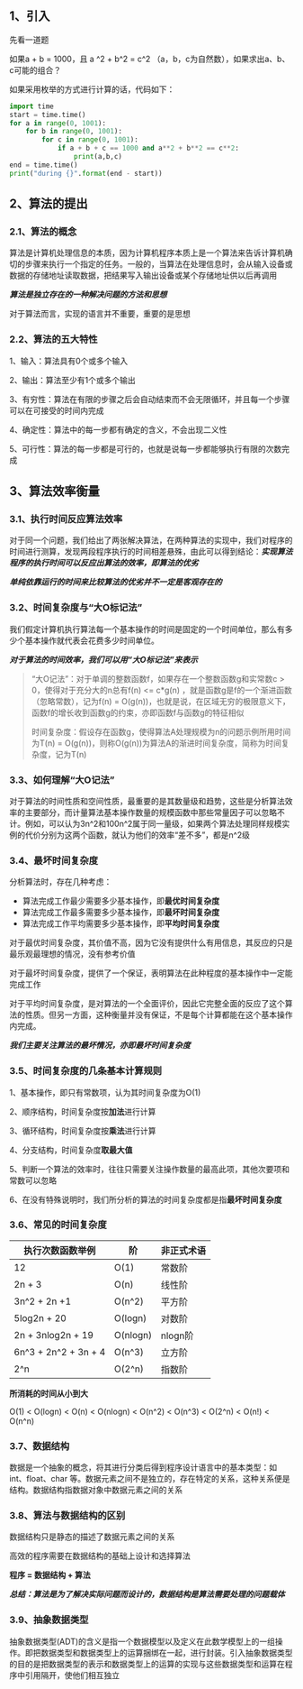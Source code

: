 ## 1、引入

先看一道题

如果a + b = 1000，且 a ^2 + b^2 = c^2 （a，b，c为自然数），如果求出a、b、c可能的组合？

如果采用枚举的方式进行计算的话，代码如下：

```python
import time
start = time.time()
for a in range(0, 1001):
    for b in range(0, 1001):
        for c in range(0, 1001):
            if a + b + c == 1000 and a**2 + b**2 == c**2:
                print(a,b,c)
end = time.time()
print("during {}".format(end - start))
```

## 2、算法的提出

### 2.1、算法的概念

算法是计算机处理信息的本质，因为计算机程序本质上是一个算法来告诉计算机确切的步骤来执行一个指定的任务。一般的，当算法在处理信息时，会从输入设备或数据的存储地址读取数据，把结果写入输出设备或某个存储地址供以后再调用

***算法是独立存在的一种解决问题的方法和思想***

对于算法而言，实现的语言并不重要，重要的是思想

### 2.2、算法的五大特性

1、输入：算法具有0个或多个输入

2、输出：算法至少有1个或多个输出

3、有穷性：算法在有限的步骤之后会自动结束而不会无限循环，并且每一个步骤可以在可接受的时间内完成

4、确定性：算法中的每一步都有确定的含义，不会出现二义性

5、可行性：算法的每一步都是可行的，也就是说每一步都能够执行有限的次数完成



## 3、算法效率衡量

### 3.1、执行时间反应算法效率

对于同一个问题，我们给出了两张解决算法，在两种算法的实现中，我们对程序的时间进行测算，发现两段程序执行的时间相差悬殊，由此可以得到结论：***实现算法程序的执行时间可以反应出算法的效率，即算法的优劣***

***单纯依靠运行的时间来比较算法的优劣并不一定是客观存在的***

### 3.2、时间复杂度与“大O标记法”

我们假定计算机执行算法每一个基本操作的时间是固定的一个时间单位，那么有多少个基本操作就代表会花费多少时间单位。

***对于算法的时间效率，我们可以用“大O标记法”来表示***

> “大O记法”：对于单调的整数函数f，如果存在一个整数函数g和实常数c > 0，使得对于充分大的n总有f(n) <= c*g(n) ，就是函数g是f的一个渐进函数（忽略常数），记为f(n) = O(g(n))，也就是说，在区域无穷的极限意义下，函数f的增长收到函数g的约束，亦即函数f与函数g的特征相似
>
> 时间复杂度：假设存在函数g，使得算法A处理规模为n的问题示例所用时间为T(n) = O(g(n))，则称O(g(n))为算法A的渐进时间复杂度，简称为时间复杂度，记为T(n)

### 3.3、如何理解“大O记法”

对于算法的时间性质和空间性质，最重要的是其数量级和趋势，这些是分析算法效率的主要部分，而计量算法基本操作数量的规模函数中那些常量因子可以忽略不计。例如，可以认为3n^2和100n^2属于同一量级，如果两个算法处理同样规模实例的代价分别为这两个函数，就认为他们的效率“差不多”，都是n^2级

### 3.4、最坏时间复杂度

分析算法时，存在几种考虑：

- 算法完成工作最少需要多少基本操作，即**最优时间复杂度**
- 算法完成工作最多需要多少基本操作，即**最坏时间复杂度**
- 算法完成工作平均需要多少基本操作，即**平均时间复杂度**

对于最优时间复杂度，其价值不高，因为它没有提供什么有用信息，其反应的只是最乐观最理想的情况，没有参考价值

对于最坏时间复杂度，提供了一个保证，表明算法在此种程度的基本操作中一定能完成工作

对于平均时间复杂度，是对算法的一个全面评价，因此它完整全面的反应了这个算法的性质。但另一方面，这种衡量并没有保证，不是每个计算都能在这个基本操作内完成。

***我们主要关注算法的最坏情况，亦即最坏时间复杂度***

### 3.5、时间复杂度的几条基本计算规则

1、基本操作，即只有常数项，认为其时间复杂度为O(1)

2、顺序结构，时间复杂度按**加法**进行计算

3、循环结构，时间复杂度按**乘法**进行计算

4、分支结构，时间复杂度**取最大值**

5、判断一个算法的效率时，往往只需要关注操作数量的最高此项，其他次要项和常数可以忽略

6、在没有特殊说明时，我们所分析的算法的时间复杂度都是指**最坏时间复杂度**

### 3.6、常见的时间复杂度

| 执行次数函数举例     | 阶       | 非正式术语 |
| -------------------- | -------- | ---------- |
| 12                   | O(1)     | 常数阶     |
| 2n + 3               | O(n)     | 线性阶     |
| 3n^2 + 2n +1         | O(n^2)   | 平方阶     |
| 5log2n + 20          | O(logn)  | 对数阶     |
| 2n + 3nlog2n + 19    | O(nlogn) | nlogn阶    |
| 6n^3 + 2n^2 + 3n + 4 | O(n^3)   | 立方阶     |
| 2^n                  | O(2^n)   | 指数阶     |

**所消耗的时间从小到大**

O(1) < O(logn) < O(n) < O(nlogn) < O(n^2) < O(n^3) < O(2^n) < O(n!) < O(n^n)

### 3.7、数据结构

数据是一个抽象的概念，将其进行分类后得到程序设计语言中的基本类型：如 int、float、char 等。数据元素之间不是独立的，存在特定的关系，这种关系便是结构。数据结构指数据对象中数据元素之间的关系

### 3.8、算法与数据结构的区别

数据结构只是静态的描述了数据元素之间的关系

高效的程序需要在数据结构的基础上设计和选择算法

**程序 = 数据结构 + 算法**

***总结：算法是为了解决实际问题而设计的，数据结构是算法需要处理的问题载体***

### 3.9、抽象数据类型

抽象数据类型(ADT)的含义是指一个数据模型以及定义在此数学模型上的一组操作。即把数据类型和数据类型上的运算捆绑在一起，进行封装。引入抽象数据类型的目的是把数据类型的表示和数据类型上的运算的实现与这些数据类型和运算在程序中引用隔开，使他们相互独立









